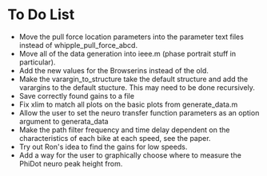 To Do List
==========

- Move the pull force location parameters into the parameter text files instead
  of whipple_pull_force_abcd.
- Move all of the data generation into ieee.m (phase portrait stuff in particular).
- Add the new values for the Browserins instead of the old.
- Make the varargin_to_structure take the default structure and add the
  varargins to the default stucture. This may need to be done recursively.
- Save correctly found gains to a file
- Fix xlim to match all plots on the basic plots from generate_data.m
- Allow the user to set the neuro transfer function parameters as an option
  argument to generata_data
- Make the path filter frequency and time delay dependent on the
  characteristics of each bike at each speed, see the paper.
- Try out Ron's idea to find the gains for low speeds.
- Add a way for the user to graphically choose where to measure the PhiDot neuro
  peak height from.
